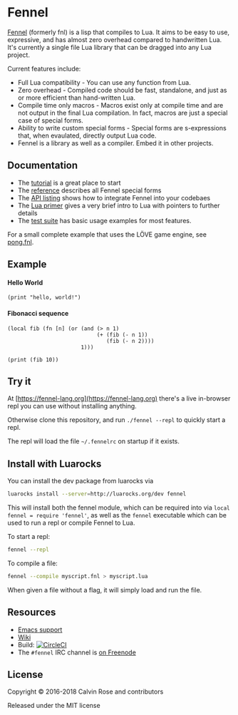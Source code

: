 # Fennel

[Fennel](https://fennel-lang.org) (formerly fnl) is a lisp that compiles to Lua. It aims to be easy to use, expressive, and has almost
zero overhead compared to handwritten Lua. It's currently a single file Lua library that can
be dragged into any Lua project.

Current features include:

* Full Lua compatibility - You can use any function from Lua.
* Zero overhead - Compiled code should be fast, standalone, and just as or more efficient than hand-written Lua.
* Compile time only macros - Macros exist only at compile time and are not output in the final Lua compilation. In fact,
  macros are just a special case of special forms.
* Ability to write custom special forms - Special forms are s-expressions that, when evaulated, directly output Lua code.
* Fennel is a library as well as a compiler. Embed it in other projects.

## Documentation

* The [tutorial](tutorial.md) is a great place to start
* The [reference](reference.md) describes all Fennel special forms
* The [API listing](api.md) shows how to integrate Fennel into your codebaes
* The [Lua primer](lua-primer.md) gives a very brief intro to Lua with
  pointers to further details
* The [test suite](test.lua) has basic usage examples for most features.

For a small complete example that uses the LÖVE game engine, see
[pong.fnl](https://p.hagelb.org/pong.fnl.html).

## Example

#### Hello World
```
(print "hello, world!")
```

#### Fibonacci sequence
```
(local fib (fn [n] (or (and (> n 1)
                            (+ (fib (- n 1))
                               (fib (- n 2))))
                       1)))

(print (fib 10))
```

## Try it

At [https://fennel-lang.org](https://fennel-lang.org) there's a live
in-browser repl you can use without installing anything.

Otherwise clone this repository, and run `./fennel --repl` to quickly start a repl.

The repl will load the file `~/.fennelrc` on startup if it exists.

## Install with Luarocks

You can install the dev package from luarocks via
```sh
luarocks install --server=http://luarocks.org/dev fennel
``` 

This will install both the fennel module, which can be required into via `local fennel = require 'fennel'`,
as well as the `fennel` executable which can be used to run a repl or compile Fennel to Lua.

To start a repl:
```sh
fennel --repl
```

To compile a file:
```sh
fennel --compile myscript.fnl > myscript.lua
```

When given a file without a flag, it will simply load and run the file.

## Resources

* [Emacs support](https://gitlab.com/technomancy/fennel-mode)
* [Wiki](https://github.com/bakpakin/Fennel/wiki)
* Build: [![CircleCI](https://circleci.com/gh/bakpakin/Fennel.svg?style=svg)](https://circleci.com/gh/bakpakin/Fennel)
* The `#fennel` IRC channel is [on Freenode](https://webchat.freenode.net/)

## License

Copyright © 2016-2018 Calvin Rose and contributors

Released under the MIT license
